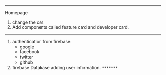***
Homepage
1. change the css
2. Add components called feature card and developer card.

***
1. authentication from firebase:
    * google 
    * facebook
    * twitter 
    * github
2. firebase Database adding user information. `*******`

